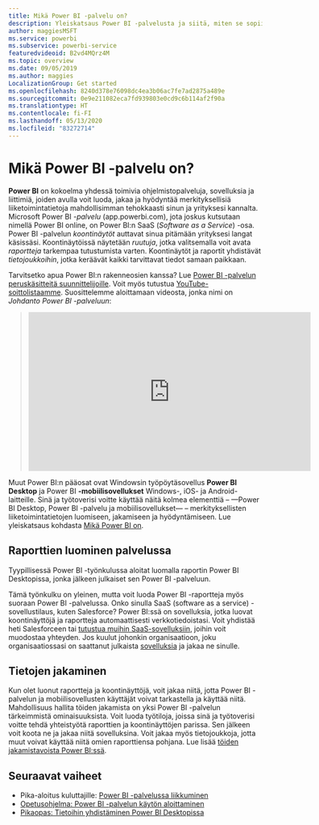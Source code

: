 ```yaml
---
title: Mikä Power BI -palvelu on?
description: Yleiskatsaus Power BI -palvelusta ja siitä, miten se sopii yhteen muiden Power BI:n osien kanssa.
author: maggiesMSFT
ms.service: powerbi
ms.subservice: powerbi-service
featuredvideoid: B2vd4MQrz4M
ms.topic: overview
ms.date: 09/05/2019
ms.author: maggies
LocalizationGroup: Get started
ms.openlocfilehash: 8240d378e76098dc4ea3b06ac7fe7ad2875a489e
ms.sourcegitcommit: 0e9e211082eca7fd939803e0cd9c6b114af2f90a
ms.translationtype: HT
ms.contentlocale: fi-FI
ms.lasthandoff: 05/13/2020
ms.locfileid: "83272714"
---
```

# <a name="what-is-the-power-bi-service"></a>Mikä Power BI -palvelu on?
**Power BI** on kokoelma yhdessä toimivia ohjelmistopalveluja, sovelluksia ja liittimiä, joiden avulla voit luoda, jakaa ja hyödyntää merkityksellisiä liiketoimintatietoja mahdollisimman tehokkaasti sinun ja yrityksesi kannalta. Microsoft Power BI *-palvelu* (app.powerbi.com), jota joskus kutsutaan nimellä Power BI online, on Power BI:n SaaS (*Software as a Service*) -osa. Power BI -palvelun *koontinäytöt* auttavat sinua pitämään yrityksesi langat käsissäsi. Koontinäytöissä näytetään *ruutuja*, jotka valitsemalla voit avata *raportteja* tarkempaa tutustumista varten. Koontinäytöt ja raportit yhdistävät *tietojoukkoihin*, jotka keräävät kaikki tarvittavat tiedot samaan paikkaan. 

Tarvitsetko apua Power BI:n rakenneosien kanssa? Lue [Power BI -palvelun peruskäsitteitä suunnittelijoille](service-basic-concepts.md). Voit myös tutustua [YouTube-soittolistaamme](https://www.youtube.com/playlist?list=PL1N57mwBHtN0JFoKSR0n-tBkUJHeMP2cP). Suosittelemme aloittamaan videosta, jonka nimi on *Johdanto Power BI -palveluun*:

> 
> <iframe width="560" height="315" src="https://www.youtube.com/embed/B2vd4MQrz4M" frameborder="0" allowfullscreen></iframe>
> 

Muut Power BI:n pääosat ovat Windowsin työpöytäsovellus **Power BI Desktop** ja Power BI **-mobiilisovellukset** Windows-, iOS- ja Android-laitteille. Sinä ja työtoverisi voitte käyttää näitä kolmea elementtiä – &mdash;Power BI Desktop, Power BI -palvelu ja mobiilisovellukset&mdash; – merkityksellisten liiketoimintatietojen luomiseen, jakamiseen ja hyödyntämiseen. Lue yleiskatsaus kohdasta [Mikä Power BI on](fundamentals/power-bi-overview.md).

## <a name="creating-reports-in-the-service"></a>Raporttien luominen palvelussa
Tyypillisessä Power BI -työnkulussa aloitat luomalla raportin Power BI Desktopissa, jonka jälkeen julkaiset sen Power BI -palveluun.  

Tämä työnkulku on yleinen, mutta voit luoda Power BI -raportteja myös suoraan Power BI -palvelussa. Onko sinulla SaaS (software as a service) -sovellustilaus, kuten Salesforce? Power BI:ssä on sovelluksia, jotka luovat koontinäyttöjä ja raportteja automaattisesti verkkotiedoistasi. Voit yhdistää heti Salesforceen tai [tutustua muihin SaaS-sovelluksiin](connect-data/service-get-data.md), joihin voit muodostaa yhteyden. Jos kuulut johonkin organisaatioon, joku organisaatiossasi on saattanut julkaista [sovelluksia](collaborate-share/service-create-distribute-apps.md) ja jakaa ne sinulle.

## <a name="sharing-your-findings"></a>Tietojen jakaminen 

Kun olet luonut raportteja ja koontinäyttöjä, voit jakaa niitä, jotta Power BI -palvelun ja mobiilisovellusten käyttäjät voivat tarkastella ja käyttää niitä. Mahdollisuus hallita töiden jakamista on yksi Power BI -palvelun tärkeimmistä ominaisuuksista. Voit luoda työtiloja, joissa sinä ja työtoverisi voitte tehdä yhteistyötä raporttien ja koontinäyttöjen parissa. Sen jälkeen voit koota ne ja jakaa niitä sovelluksina. Voit jakaa myös tietojoukkoja, jotta muut voivat käyttää niitä omien raporttiensa pohjana. Lue lisää [töiden jakamistavoista Power BI:ssä](collaborate-share/service-how-to-collaborate-distribute-dashboards-reports.md).

## <a name="next-steps"></a>Seuraavat vaiheet
- Pika-aloitus kuluttajille: [Power BI -palvelussa liikkuminen](consumer/end-user-experience.md)   
- [Opetusohjelma: Power BI -palvelun käytön aloittaminen](service-get-started.md)
- [Pikaopas: Tietoihin yhdistäminen Power BI Desktopissa](connect-data/desktop-quickstart-connect-to-data.md)
